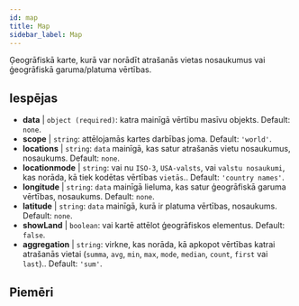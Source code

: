```yaml
---
id: map
title: Map
sidebar_label: Map
---
```


Ģeogrāfiskā karte, kurā var norādīt atrašanās vietas nosaukumus vai ģeogrāfiskā garuma/platuma vērtības.

## Iespējas

* __data__ | `object (required)`: katra mainīgā vērtību masīvu objekts. Default: `none`.
* __scope__ | `string`: attēlojamās kartes darbības joma. Default: `'world'`.
* __locations__ | `string`: `data` mainīgā, kas satur atrašanās vietu nosaukumus, nosaukums. Default: `none`.
* __locationmode__ | `string`: vai nu `ISO-3`, `USA-valsts`, vai `valstu nosaukumi`, kas norāda, kā tiek kodētas vērtības `vietās`.. Default: `'country names'`.
* __longitude__ | `string`: `data` mainīgā lieluma, kas satur ģeogrāfiskā garuma vērtības, nosaukums. Default: `none`.
* __latitude__ | `string`: `data` mainīgā, kurā ir platuma vērtības, nosaukums. Default: `none`.
* __showLand__ | `boolean`: vai kartē attēlot ģeogrāfiskos elementus. Default: `false`.
* __aggregation__ | `string`: virkne, kas norāda, kā apkopot vērtības katrai atrašanās vietai (`summa`, `avg`, `min`, `max`, `mode`, `median`, `count`, `first` vai `last`).. Default: `'sum'`.


## Piemēri
